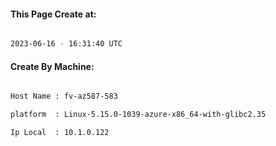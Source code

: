 
   
#### This Page Create at:

```bash

2023-06-16 - 16:31:40 UTC

```

#### Create By Machine:

```bash

Host Name : fv-az587-583

platform  : Linux-5.15.0-1039-azure-x86_64-with-glibc2.35

Ip Local  : 10.1.0.122

```

